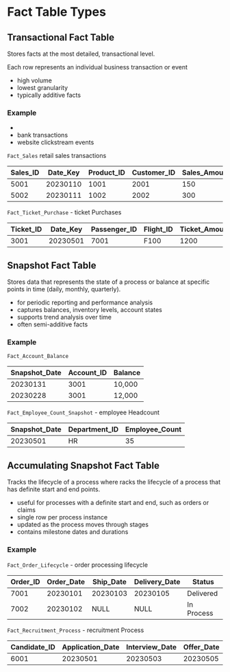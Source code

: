 # Fact Table Types

## Transactional Fact Table

Stores facts at the most detailed, transactional level.

Each row represents an individual business transaction or event

- high volume
- lowest granularity
- typically additive facts

### Example

-
- bank transactions
- website clickstream events

`Fact_Sales` retail sales transactions

| Sales_ID | Date_Key | Product_ID | Customer_ID | Sales_Amount | Quantity |
| -------- | -------- | ---------- | ----------- | ------------ | -------- |
| 5001     | 20230110 | 1001       | 2001        | 150          | 2        |
| 5002     | 20230111 | 1002       | 2002        | 300          | 1        |

`Fact_Ticket_Purchase` - ticket Purchases

| Ticket_ID | Date_Key | Passenger_ID | Flight_ID | Ticket_Amount |
| --------- | -------- | ------------ | --------- | ------------- |
| 3001      | 20230501 | 7001         | F100      | 1200          |

## Snapshot Fact Table

Stores data that represents the state of a process or balance at specific points in time (daily, monthly, quarterly).

- for periodic reporting and performance analysis
- captures balances, inventory levels, account states
- supports trend analysis over time
- often semi-additive facts

### Example

`Fact_Account_Balance`

| Snapshot_Date | Account_ID | Balance |
| ------------- | ---------- | ------- |
| 20230131      | 3001       | 10,000  |
| 20230228      | 3001       | 12,000  |

`Fact_Employee_Count_Snapshot` - employee Headcount

| Snapshot_Date | Department_ID | Employee_Count |
| ------------- | ------------- | -------------- |
| 20230501      | HR            | 35             |

## Accumulating Snapshot Fact Table

Tracks the lifecycle of a process where racks the lifecycle of a process that has definite start and end points.

- useful for processes with a definite start and end, such as orders or claims
- single row per process instance
- updated as the process moves through stages
- contains milestone dates and durations

### Example

`Fact_Order_Lifecycle` - order processing lifecycle

| Order_ID | Order_Date | Ship_Date | Delivery_Date | Status     |
| -------- | ---------- | --------- | ------------- | ---------- |
| 7001     | 20230101   | 20230103  | 20230105      | Delivered  |
| 7002     | 20230102   | NULL      | NULL          | In Process |

`Fact_Recruitment_Process` - recruitment Process

| Candidate_ID | Application_Date | Interview_Date | Offer_Date | Hire_Date | Status |
| ------------ | ---------------- | -------------- | ---------- | --------- | ------ |
| 6001         | 20230501         | 20230503       | 20230505   | 20230510  | Hired  |
